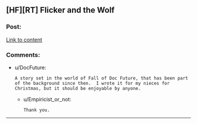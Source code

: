 ## [HF][RT] Flicker and the Wolf

### Post:

[Link to content](http://docfuture.tumblr.com/post/136225307631/flicker-and-the-wolf)

### Comments:

- u/DocFuture:
  ```
  A story set in the world of Fall of Doc Future, that has been part of the background since then.  I wrote it for my nieces for Christmas, but it should be enjoyable by anyone.
  ```

  - u/Empiricist_or_not:
    ```
    Thank you.
    ```

---


